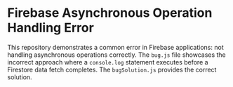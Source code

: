 # Firebase Asynchronous Operation Handling Error
This repository demonstrates a common error in Firebase applications: not handling asynchronous operations correctly.  The `bug.js` file showcases the incorrect approach where a `console.log` statement executes before a Firestore data fetch completes. The `bugSolution.js` provides the correct solution.